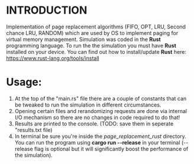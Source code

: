 # **INTRODUCTION**

Implementation of page replacement algorithms (FIFO, OPT, LRU, Second chance LRU, RANDOM) which are used by OS to implement paging for virtual memory management.
Simulation was coded in the **Rust** programming language. To run the the simulation you must have **Rust** installed on your device.
You can find out how to install/update **Rust** here: https://www.rust-lang.org/tools/install

# **Usage:**

1. At the top of the "main.rs" file there are a couple of constants that can be tweaked to run the simulation in different circumstances.
2. Opening certain files and rerandomizing requests are done via internal I/O mechanism so there are no changes in code required to do that!
3. Results are printed to the console. (TODO: save them in seperate "results.txt file)
4. In terminal be sure you're inside the *page_replacement_rust* directory. You can run the program using **cargo run --release** in your terminal (--release flag is optional but it will significantly boost the performance of the simulation).
